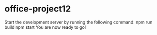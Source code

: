 # office-project12


Start the development server by running the following command:
npm run build
npm start
You are now ready to go!

